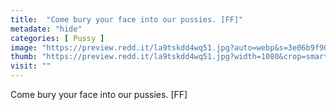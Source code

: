 ```yaml
---
title:  "Come bury your face into our pussies. [FF]"
metadate: "hide"
categories: [ Pussy ]
image: "https://preview.redd.it/la9tskdd4wq51.jpg?auto=webp&s=3e06b9f906f5bb510fed1e0853d20b0fd694a0ab"
thumb: "https://preview.redd.it/la9tskdd4wq51.jpg?width=1080&crop=smart&auto=webp&s=fab8b103ad73a9a870e32142aa0100e73d3ddceb"
visit: ""
---
```

Come bury your face into our pussies. [FF]
